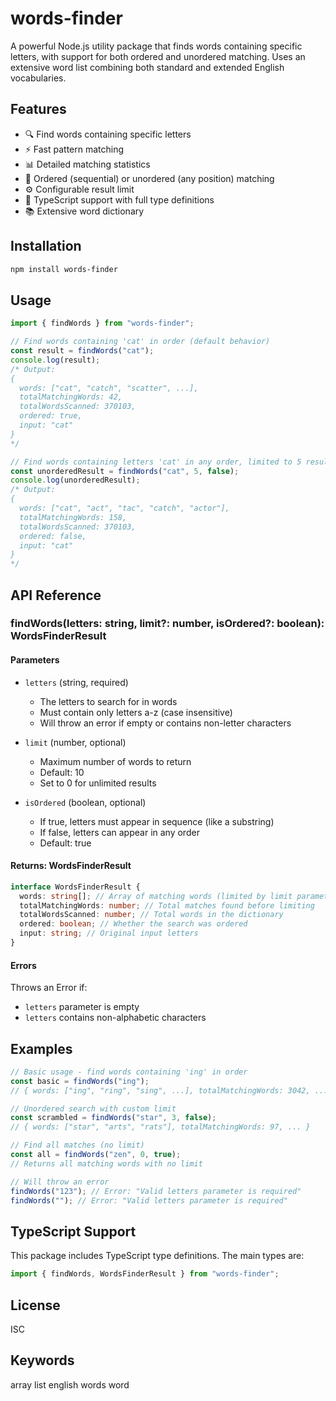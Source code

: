 # words-finder

A powerful Node.js utility package that finds words containing specific letters, with support for both ordered and unordered matching. Uses an extensive word list combining both standard and extended English vocabularies.

## Features

- 🔍 Find words containing specific letters
- ⚡️ Fast pattern matching
- 📊 Detailed matching statistics
- 🎯 Ordered (sequential) or unordered (any position) matching
- ⚙️ Configurable result limit
- 💪 TypeScript support with full type definitions
- 📚 Extensive word dictionary

## Installation

```bash
npm install words-finder
```

## Usage

```typescript
import { findWords } from "words-finder";

// Find words containing 'cat' in order (default behavior)
const result = findWords("cat");
console.log(result);
/* Output:
{
  words: ["cat", "catch", "scatter", ...],
  totalMatchingWords: 42,
  totalWordsScanned: 370103,
  ordered: true,
  input: "cat"
}
*/

// Find words containing letters 'cat' in any order, limited to 5 results
const unorderedResult = findWords("cat", 5, false);
console.log(unorderedResult);
/* Output:
{
  words: ["cat", "act", "tac", "catch", "actor"],
  totalMatchingWords: 158,
  totalWordsScanned: 370103,
  ordered: false,
  input: "cat"
}
*/
```

## API Reference

### findWords(letters: string, limit?: number, isOrdered?: boolean): WordsFinderResult

#### Parameters

- `letters` (string, required)

  - The letters to search for in words
  - Must contain only letters a-z (case insensitive)
  - Will throw an error if empty or contains non-letter characters

- `limit` (number, optional)

  - Maximum number of words to return
  - Default: 10
  - Set to 0 for unlimited results

- `isOrdered` (boolean, optional)
  - If true, letters must appear in sequence (like a substring)
  - If false, letters can appear in any order
  - Default: true

#### Returns: WordsFinderResult

```typescript
interface WordsFinderResult {
  words: string[]; // Array of matching words (limited by limit parameter)
  totalMatchingWords: number; // Total matches found before limiting
  totalWordsScanned: number; // Total words in the dictionary
  ordered: boolean; // Whether the search was ordered
  input: string; // Original input letters
}
```

#### Errors

Throws an Error if:

- `letters` parameter is empty
- `letters` contains non-alphabetic characters

## Examples

```typescript
// Basic usage - find words containing 'ing' in order
const basic = findWords("ing");
// { words: ["ing", "ring", "sing", ...], totalMatchingWords: 3042, ... }

// Unordered search with custom limit
const scrambled = findWords("star", 3, false);
// { words: ["star", "arts", "rats"], totalMatchingWords: 97, ... }

// Find all matches (no limit)
const all = findWords("zen", 0, true);
// Returns all matching words with no limit

// Will throw an error
findWords("123"); // Error: "Valid letters parameter is required"
findWords(""); // Error: "Valid letters parameter is required"
```

## TypeScript Support

This package includes TypeScript type definitions. The main types are:

```typescript
import { findWords, WordsFinderResult } from "words-finder";
```

## License

ISC

## Keywords

array list english words word
